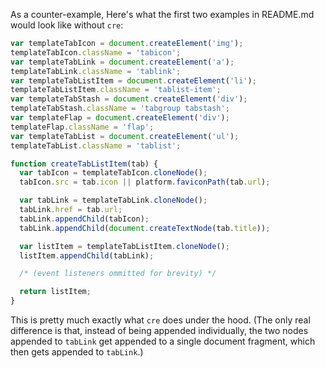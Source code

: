 As a counter-example, Here's what the first two examples in README.md would look like without `cre`:

```js
var templateTabIcon = document.createElement('img');
templateTabIcon.className = 'tabicon';
var templateTabLink = document.createElement('a');
templateTabLink.className = 'tablink';
var templateTabListItem = document.createElement('li');
templateTabListItem.className = 'tablist-item';
var templateTabStash = document.createElement('div');
templateTabStash.className = 'tabgroup tabstash';
var templateFlap = document.createElement('div');
templateFlap.className = 'flap';
var templateTabList = document.createElement('ul');
templateTabList.className = 'tablist';
```

```js
function createTabListItem(tab) {
  var tabIcon = templateTabIcon.cloneNode();
  tabIcon.src = tab.icon || platform.faviconPath(tab.url);

  var tabLink = templateTabLink.cloneNode();
  tabLink.href = tab.url;
  tabLink.appendChild(tabIcon);
  tabLink.appendChild(document.createTextNode(tab.title));

  var listItem = templateTabListItem.cloneNode();
  listItem.appendChild(tabLink);

  /* (event listeners ommitted for brevity) */

  return listItem;
}
```

This is pretty much exactly what `cre` does under the hood. (The only real difference is that, instead of being appended individually, the two nodes appended to `tabLink` get appended to a single document fragment, which then gets appended to `tabLink`.)

